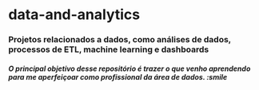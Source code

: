 # data-and-analytics
### Projetos relacionados a dados, como análises de dados, processos de ETL, machine learning e dashboards

##### O principal objetivo desse repositório é trazer o que venho aprendendo para me aperfeiçoar como profissional da área de dados. :smile


